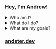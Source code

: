 ### Hey, I'm Andrew!
<details>
<summary>Who am I?</summary>  
  
<ul><li>I'm a hobbyist programmer and a rising sophomore university student.</li></ul>
</details>
<details>
<summary>What do I do?</summary>  
  
<ul>
<li>🎓 Studying CS at <a href="https://www.dal.ca/">Dalhousie University</a>.</li>
<li>📈 Currently working on <a href="https://github.com/rredwiz?tab=repositories">a few projects</a>.</li>
<li>👾 I also like to play fps games and listen to music!</li>
</ul>
</details>
<details>
<summary>What are my goals?</summary>  
  
<ul>
<li>My main goal is learning and consistently putting in the effort to be better every day.</li>
<li>🎇 If you wish to collaborate on a project, contact me!</li>   
</ul>
</details>

### [andster.dev](https://andster.dev)
